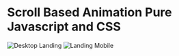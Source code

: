 # Scroll Based Animation Pure Javascript and CSS


![Desktop Landing](https://github.com/user-attachments/assets/75b34f6a-53d2-4611-b946-ef8d73c1f546)
![Landing Mobile](https://github.com/user-attachments/assets/3c7b8c17-d959-44a4-93e9-93aaf7be68ee)
